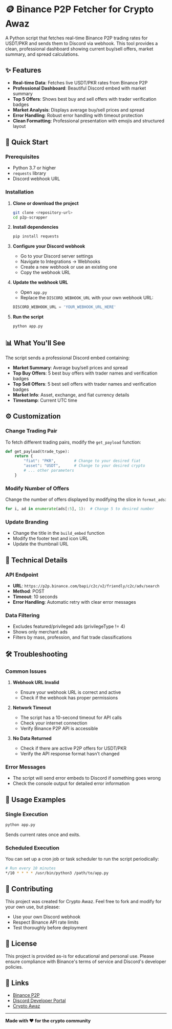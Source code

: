 # 🪙 Binance P2P Fetcher for Crypto Awaz

A Python script that fetches real-time Binance P2P trading rates for USDT/PKR and sends them to Discord via webhook. This tool provides a clean, professional dashboard showing current buy/sell offers, market summary, and spread calculations.

## ✨ Features

- **Real-time Data**: Fetches live USDT/PKR rates from Binance P2P
- **Professional Dashboard**: Beautiful Discord embed with market summary
- **Top 5 Offers**: Shows best buy and sell offers with trader verification badges
- **Market Analysis**: Displays average buy/sell prices and spread
- **Error Handling**: Robust error handling with timeout protection
- **Clean Formatting**: Professional presentation with emojis and structured layout

## 🚀 Quick Start

### Prerequisites

- Python 3.7 or higher
- `requests` library
- Discord webhook URL

### Installation

1. **Clone or download the project**
   ```bash
   git clone <repository-url>
   cd p2p-scrapper
   ```

2. **Install dependencies**
   ```bash
   pip install requests
   ```

3. **Configure your Discord webhook**
   - Go to your Discord server settings
   - Navigate to Integrations → Webhooks
   - Create a new webhook or use an existing one
   - Copy the webhook URL

4. **Update the webhook URL**
   - Open `app.py`
   - Replace the `DISCORD_WEBHOOK_URL` with your own webhook URL:
   ```python
   DISCORD_WEBHOOK_URL = 'YOUR_WEBHOOK_URL_HERE'
   ```

5. **Run the script**
   ```bash
   python app.py
   ```

## 📊 What You'll See

The script sends a professional Discord embed containing:

- **Market Summary**: Average buy/sell prices and spread
- **Top Buy Offers**: 5 best buy offers with trader names and verification badges
- **Top Sell Offers**: 5 best sell offers with trader names and verification badges
- **Market Info**: Asset, exchange, and fiat currency details
- **Timestamp**: Current UTC time

## ⚙️ Customization

### Change Trading Pair
To fetch different trading pairs, modify the `get_payload` function:

```python
def get_payload(trade_type):
    return {
        "fiat": "PKR",        # Change to your desired fiat
        "asset": "USDT",      # Change to your desired crypto
        # ... other parameters
    }
```

### Modify Number of Offers
Change the number of offers displayed by modifying the slice in `format_ads`:

```python
for i, ad in enumerate(ads[:5], 1):  # Change 5 to desired number
```

### Update Branding
- Change the title in the `build_embed` function
- Modify the footer text and icon URL
- Update the thumbnail URL

## 🔧 Technical Details

### API Endpoint
- **URL**: `https://p2p.binance.com/bapi/c2c/v2/friendly/c2c/adv/search`
- **Method**: POST
- **Timeout**: 10 seconds
- **Error Handling**: Automatic retry with clear error messages

### Data Filtering
- Excludes featured/privileged ads (privilegeType != 4)
- Shows only merchant ads
- Filters by mass, profession, and fiat trade classifications

## 🛠️ Troubleshooting

### Common Issues

1. **Webhook URL Invalid**
   - Ensure your webhook URL is correct and active
   - Check if the webhook has proper permissions

2. **Network Timeout**
   - The script has a 10-second timeout for API calls
   - Check your internet connection
   - Verify Binance P2P API is accessible

3. **No Data Returned**
   - Check if there are active P2P offers for USDT/PKR
   - Verify the API response format hasn't changed

### Error Messages
- The script will send error embeds to Discord if something goes wrong
- Check the console output for detailed error information

## 📝 Usage Examples

### Single Execution
```bash
python app.py
```
Sends current rates once and exits.

### Scheduled Execution
You can set up a cron job or task scheduler to run the script periodically:

```bash
# Run every 10 minutes
*/10 * * * * /usr/bin/python3 /path/to/app.py
```

## 🤝 Contributing

This project was created for Crypto Awaz. Feel free to fork and modify for your own use, but please:

- Use your own Discord webhook
- Respect Binance API rate limits
- Test thoroughly before deployment

## 📄 License

This project is provided as-is for educational and personal use. Please ensure compliance with Binance's terms of service and Discord's developer policies.

## 🔗 Links

- [Binance P2P](https://p2p.binance.com/)
- [Discord Developer Portal](https://discord.com/developers/applications)
- [Crypto Awaz](https://cryptoawaz.com)

---

**Made with ❤️ for the crypto community** 